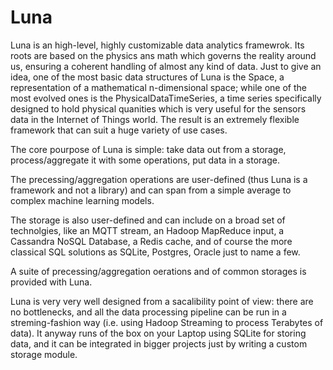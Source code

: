 

Luna
===

Luna is an high-level, highly customizable data analytics framewrok. Its roots are based on the physics ans math which governs the reality around us, ensuring a coherent handling of almost any kind of data. Just to give an idea, one of the most basic data structures of Luna is the Space, a representation of a mathematical n-dimensional space; while one of the most evolved ones is the PhysicalDataTimeSeries, a time series specifically designed to hold physical quanities which is very useful for the sensors data in the Internet of Things world. The result is an extremely flexible framework that can suit a huge variety of use cases.

The core pourpose of Luna is simple: take data out from a storage, process/aggregate it with some operations, put data in a storage.

The precessing/aggregation operations are user-defined (thus Luna is a framework and not a library) and can span from a simple average to complex machine learning models. 

The storage is also user-defined and can include on a broad set of technolgies, like an MQTT stream, an Hadoop MapReduce input, a Cassandra NoSQL Database, a Redis cache, and of course the more classical SQL solutions as SQLite, Postgres, Oracle just to name a few.

A suite of precessing/aggregation oerations and of common storages is provided with Luna.

Luna is very very well designed from a sacalibility point of view: there are no bottlenecks, and all the data processing pipeline can be run in a streming-fashion way (i.e. using Hadoop Streaming to process Terabytes of data). It anyway runs of the box on your Laptop using SQLite for storing data, and it can be integrated in bigger projects just by writing a custom storage module.








